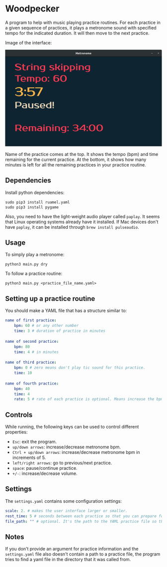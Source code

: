 # Woodpecker

A program to help with music playing practice routines. For each practice in a given sequence of practices, it plays a metronome sound with specified tempo for the indicated duration. It will then move to the next practice.

Image of the interface:

![user interface](https://raw.githubusercontent.com/BarzinM/woodpecker/master/interface_image.png)

Name of the practice comes at the top. It shows the tempo (bpm) and time remaining for the current practice. At the bottom, it shows how many minutes is left for all the remaining practices in your practice routine.


## Dependencies

Install python dependencies:

```
sudo pip3 install ruamel.yaml
sudo pip3 install pygame
```

Also, you need to have the light-weight audio player called `paplay`. It seems that Linux operating systems already have it installed. If Mac devices don't have `paplay`, it can be installed through `brew install pulseaudio`. 

## Usage

To simply play a metronome:
```
python3 main.py dry
```

To follow a practice routine:
```
python3 main.py <practice_file_name.yaml>
```

## Setting up a practice routine
You should make a YAML file that has a structure similar to:
```yaml
name of first practice:
    bpm: 60 # or any other number
    time: 3 # duration of practice in minutes

name of second practice:
    bpm: 80
    time: 4 # in minutes

name of third practice:
    bpm: 0 # zero means don't play tic sound for this practice.
    time: 10

name of fourth practice:
    bpm: 40
    time: 4
    rate: 5 # rate of each practice is optional. Means increase the bpm with a rate of 5 bpm per hour of practice.
```
## Controls
While running, the following keys can be used to control different properties:
- `Esc`: exit the program.
- `up/down arrows`: increase/decrease metronome bpm.
- `Ctrl + up/down arrows`: increase/decrease metronome bpm in increments of 5.
- `left/right arrows`: go to previous/next practice.
- `space`: pause/continue practice.
- `+/-`: increase/decrease volume.

## Settings
The `settings.yaml` contains some configuration settings:
```yaml
scale: 2. # makes the user interface larger or smaller.
rest_time: 5 # seconds between each practice so that you can prepare for next one.
file_path: "" # optional. It's the path to the YAML practice file so that you don't need to add it as an argument in command line.
```

## Notes
If you don't provide an argument for practice information and the `settings.yaml` file also doesn't contain a path to a practice file, the program tries to find a yaml file in the directory that it was called from.